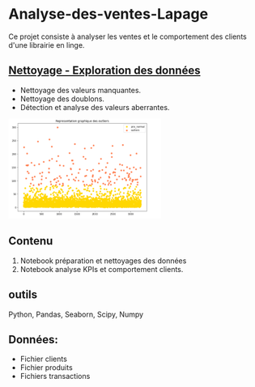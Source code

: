 # Analyse-des-ventes-Lapage

Ce projet consiste à analyser les ventes et le comportement des clients d'une librairie en linge.

## [Nettoyage - Exploration des données](./Exploration_et_nettoyage_des_données.ipynb)

- Nettoyage des valeurs manquantes.
- Nettoyage des doublons.
- Détection et analyse des valeurs aberrantes.

<img alt="MySQL" width="60%" src="./outliers.png" style="padding-right:10px;" />

## Contenu
1. Notebook préparation et nettoyages des données
2. Notebook analyse KPIs et comportement clients.

## outils
Python, Pandas, Seaborn, Scipy, Numpy

## Données:
- Fichier clients
- Fichier produits
- Fichiers transactions
